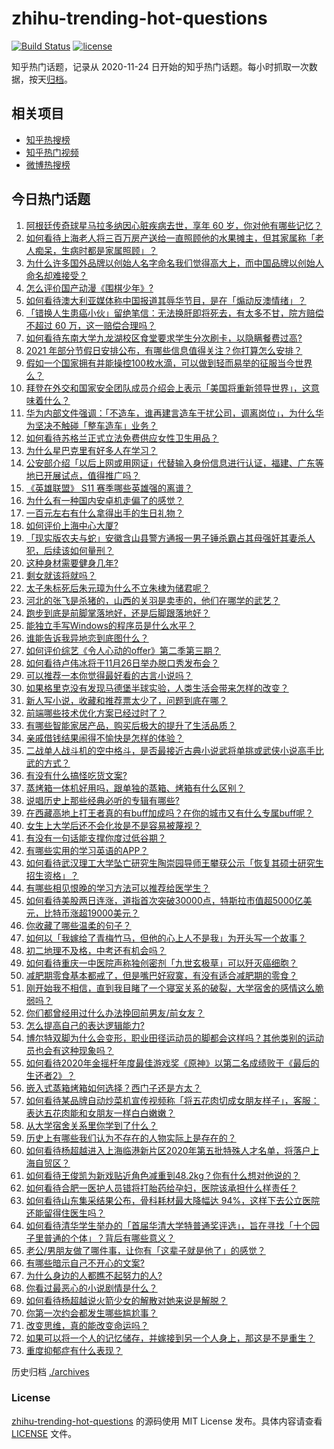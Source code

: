 # zhihu-trending-hot-questions

[![Build Status](https://github.com/justjavac/zhihu-trending-hot-questions/workflows/ci/badge.svg?branch=master)](https://github.com/justjavac/zhihu-trending-hot-questions/actions)
[![license](https://img.shields.io/github/license/justjavac/zhihu-trending-hot-questions)](https://github.com/justjavac/zhihu-trending-hot-questions/blob/master/LICENSE)

知乎热门话题，记录从 2020-11-24 日开始的知乎热门话题。每小时抓取一次数据，按天[归档](./archives)。

## 相关项目

- [知乎热搜榜](https://github.com/justjavac/zhihu-trending-top-search)
- [知乎热门视频](https://github.com/justjavac/zhihu-trending-hot-video)
- [微博热搜榜](https://github.com/justjavac/weibo-trending-hot-search)

## 今日热门话题

<!-- BEGIN -->
<!-- 最后更新时间 Thu Nov 26 2020 07:01:16 GMT+0800 (CST) -->
1. [阿根廷传奇球星马拉多纳因心脏疾病去世，享年 60 岁，你对他有哪些记忆？](https://www.zhihu.com/question/432018301)
1. [如何看待上海老人将三百万房产送给一直照顾他的水果摊主，但其家属称「老人痴呆，生病时都是家属照顾」？](https://www.zhihu.com/question/431889437)
1. [为什么许多国外品牌以创始人名字命名我们觉得高大上，而中国品牌以创始人命名却难接受？](https://www.zhihu.com/question/426636877)
1. [怎么评价国产动漫《围棋少年》?](https://www.zhihu.com/question/30119683)
1. [如何看待澳大利亚媒体称中国报道其辱华节目，是在「煽动反澳情绪」？](https://www.zhihu.com/question/431832348)
1. [「错换人生患癌小伙」留绝笔信：无法换肝即将死去，有太多不甘，院方赔偿不超过 60 万，这一赔偿合理吗？](https://www.zhihu.com/question/431915931)
1. [如何看待东南大学九龙湖校区食堂要求学生分次刷卡，以隐瞒餐费过高?](https://www.zhihu.com/question/431913030)
1. [2021 年部分节假日安排公布，有哪些信息值得关注？你打算怎么安排？](https://www.zhihu.com/question/431980337)
1. [假如一个国家拥有并能操控100枚水滴，可以做到轻而易举的征服当今世界么？](https://www.zhihu.com/question/429481997)
1. [拜登在外交和国家安全团队成员介绍会上表示「美国将重新领导世界」，这意味着什么？](https://www.zhihu.com/question/431921120)
1. [华为内部文件强调：「不造车，谁再建言造车干扰公司，调离岗位」，为什么华为坚决不触碰「整车造车」业务？](https://www.zhihu.com/question/431924620)
1. [如何看待苏格兰正式立法免费供应女性卫生用品？](https://www.zhihu.com/question/431914593)
1. [为什么星巴克里有好多人在学习？](https://www.zhihu.com/question/332527599)
1. [公安部介绍「以后上网或用网证」代替输入身份信息进行认证，福建、广东等地已开展试点，值得推广吗？](https://www.zhihu.com/question/431609876)
1. [《英雄联盟》 S11 赛季哪些英雄强的离谱？](https://www.zhihu.com/question/431171408)
1. [为什么有一种国内安卓机走偏了的感觉？](https://www.zhihu.com/question/430707553)
1. [一百元左右有什么拿得出手的生日礼物？](https://www.zhihu.com/question/333123808)
1. [如何评价上海中心大厦?](https://www.zhihu.com/question/34681109)
1. [「现实版农夫与蛇」安徽含山县警方通报一男子锤杀霸占其母强奸其妻杀人犯，后续该如何量刑？](https://www.zhihu.com/question/431934158)
1. [这种身材需要健身几年?](https://www.zhihu.com/question/430818707)
1. [剩女就该将就吗？](https://www.zhihu.com/question/425182413)
1. [太子朱标死后朱元璋为什么不立朱棣为储君呢？](https://www.zhihu.com/question/304502031)
1. [河北的张飞是杀猪的，山西的关羽是卖枣的，他们在哪学的武艺？](https://www.zhihu.com/question/426938125)
1. [跑步到底是前脚掌落地好，还是后脚跟落地好？](https://www.zhihu.com/question/32134107)
1. [能独立手写Windows的程序员是什么水平？](https://www.zhihu.com/question/423054941)
1. [谁能告诉我异地恋到底图什么？](https://www.zhihu.com/question/304440293)
1. [如何评价综艺《令人心动的offer》第二季第三期？](https://www.zhihu.com/question/431963810)
1. [如何看待卢伟冰将于11月26日举办脱口秀发布会？](https://www.zhihu.com/question/431949255)
1. [可以推荐一本你觉得最好看的古言小说吗？](https://www.zhihu.com/question/361292233)
1. [如果格里克没有发现马德堡半球实验，人类生活会带来怎样的改变？](https://www.zhihu.com/question/431965472)
1. [新人写小说，收藏和推荐票太少了，问题到底在哪？](https://www.zhihu.com/question/431026000)
1. [前端哪些技术优化方案已经过时了？](https://www.zhihu.com/question/385397882)
1. [有哪些智能家居产品，购买后极大的提升了生活品质？](https://www.zhihu.com/question/428762154)
1. [亲戚借钱结果闹得不愉快是怎样的体验？](https://www.zhihu.com/question/317103267)
1. [二战单人战斗机的空中格斗，是否最接近古典小说武将单挑或武侠小说高手比武的方式？](https://www.zhihu.com/question/431530856)
1. [有没有什么搞怪吃货文案?](https://www.zhihu.com/question/410110804)
1. [蒸烤箱一体机好用吗，跟单独的蒸箱、烤箱有什么区别？](https://www.zhihu.com/question/48277578)
1. [说唱历史上那些经典必听的专辑有哪些?](https://www.zhihu.com/question/429942796)
1. [在西藏高地上打王者真的有buff加成吗？在你的城市又有什么专属buff呢？](https://www.zhihu.com/question/431214803)
1. [女生上大学后还不会化妆是不是容易被蔑视？](https://www.zhihu.com/question/284116983)
1. [有没有一句话能支撑你度过低谷期？](https://www.zhihu.com/question/431410866)
1. [有哪些实用的学习英语的APP？](https://www.zhihu.com/question/287401083)
1. [如何看待武汉理工大学坠亡研究生陶崇园导师王攀获公示「恢复其硕士研究生招生资格」？](https://www.zhihu.com/question/431894257)
1. [有哪些相见恨晚的学习方法可以推荐给医学生？](https://www.zhihu.com/question/270857566)
1. [如何看待美股两日连涨，道指首次突破30000点，特斯拉市值超5000亿美元，比特币涨超19000美元？](https://www.zhihu.com/question/431876831)
1. [你收藏了哪些温柔的句子？](https://www.zhihu.com/question/379868410)
1. [如何以「我嫁给了青梅竹马，但他的心上人不是我」为开头写一个故事？](https://www.zhihu.com/question/404865038)
1. [初二地理不及格，中考还有机会吗？](https://www.zhihu.com/question/424852638)
1. [如何看待重庆一中医院声称独创密剂「九世玄极草」可以歼灭癌细胞？](https://www.zhihu.com/question/431876705)
1. [减肥期零食基本都戒了，但是嘴巴好寂寞，有没有适合减肥期的零食？](https://www.zhihu.com/question/38720782)
1. [刚开始我不相信，直到我目睹了一个寝室关系的破裂，大学宿舍的感情这么脆弱吗？](https://www.zhihu.com/question/316389359)
1. [你们都曾经用过什么办法挽回前男友/前女友？](https://www.zhihu.com/question/300493944)
1. [怎么提高自己的表达逻辑能力?](https://www.zhihu.com/question/371510552)
1. [博尔特双脚为什么会变形，职业田径运动员的脚都会这样吗？其他类别的运动员也会有这种现象吗？](https://www.zhihu.com/question/49836933)
1. [如何看待2020年金摇杆年度最佳游戏奖《原神》以第二名成绩败于《最后的生还者2》？](https://www.zhihu.com/question/431874221)
1. [嵌入式蒸箱烤箱如何选择？西门子还是方太？](https://www.zhihu.com/question/45770568)
1. [如何看待某品牌自动炒菜机宣传视频称「将五花肉切成女朋友样子」，客服：表达五花肉能和女朋友一样白白嫩嫩？](https://www.zhihu.com/question/431910071)
1. [从大学宿舍关系里你学到了什么？](https://www.zhihu.com/question/307670950)
1. [历史上有哪些我们认为不存在的人物实际上是存在的？](https://www.zhihu.com/question/265076764)
1. [如何看待杨超越进入上海临港新片区2020年第五批特殊人才名单，将落户上海自贸区？](https://www.zhihu.com/question/431840057)
1. [如何看待王俊凯为新戏贴近角色减重到48.2kg？你有什么想对他说的？](https://www.zhihu.com/question/431540644)
1. [如何看待合肥一医护人员错将打胎药给孕妇，医院该承担什么样责任？](https://www.zhihu.com/question/431787816)
1. [如何看待山东集采结果公布，骨科耗材最大降幅达 94%，这样下去公立医院还能留得住医生吗？](https://www.zhihu.com/question/430742671)
1. [如何看待清华学生举办的「首届华清大学特普通奖评选」，旨在寻找「十个园子里普通的个体」？背后有哪些意义？](https://www.zhihu.com/question/427891198)
1. [老公/男朋友做了哪件事，让你有「这辈子就是他了」的感觉？](https://www.zhihu.com/question/421025094)
1. [有哪些暗示自己不开心的文案?](https://www.zhihu.com/question/422497116)
1. [为什么身边的人都瞧不起努力的人?](https://www.zhihu.com/question/303725044)
1. [你看过最恶心的小说剧情是什么？](https://www.zhihu.com/question/369332016)
1. [如何看待杨超越说火箭少女的解散对她来说是解脱？](https://www.zhihu.com/question/431802213)
1. [你第一次约会都发生哪些尴尬事？](https://www.zhihu.com/question/431833437)
1. [改变思维，真的能改变命运吗？](https://www.zhihu.com/question/425543990)
1. [如果可以将一个人的记忆储存，并嫁接到另一个人身上，那这是不是重生？](https://www.zhihu.com/question/431595276)
1. [重度抑郁症有什么表现？](https://www.zhihu.com/question/366074891)
<!-- END -->

历史归档 [./archives](./archives)

### License

[zhihu-trending-hot-questions](https://github.com/justjavac/zhihu-trending-hot-questions) 的源码使用 MIT License 发布。具体内容请查看 [LICENSE](./LICENSE) 文件。

